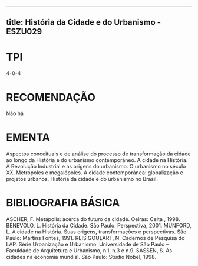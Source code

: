 
---
title: História da Cidade e do Urbanismo - ESZU029 
---

# TPI

4-0-4

# RECOMENDAÇÃO

Não há

# EMENTA

Aspectos conceituais e de análise do processo de transformação da cidade ao longo da História e do urbanismo contemporâneo. A cidade na História. A Revolução Industrial e as origens do urbanismo. O urbanismo no século XX. Metrópoles e megalópoles. A cidade contemporânea: globalização e projetos urbanos. História da cidade e do urbanismo no Brasil.

# BIBLIOGRAFIA BÁSICA

ASCHER, F. Metápolis: acerca do futuro da cidade. Oeiras: Celta , 1998.
BENEVOLO, L. História da Cidade. São Paulo: Perspectiva, 2001.
MUNFORD, L. A cidade na História. Suas origens, transformações e perspectivas. São Paulo: Martins Fontes, 1991.
REIS GOULART, N. Cadernos de Pesquisa do LAP. Série Urbanização e Urbanismo. Universidade de São Paulo – Faculdade de Arquitetura e Urbanismo, n.1, n.3 e n.9.
SASSEN, S. As cidades na economia mundial. São Paulo: Studio Nobel, 1998.
        
